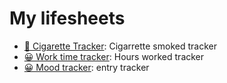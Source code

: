 # My lifesheets

- [🚬 Cigarette Tracker](cigarette-tracker): Cigarrette smoked tracker
- [😀 Work time tracker](work-time-tracker): Hours worked tracker
- [😀 Mood tracker](mood-tracker): entry tracker